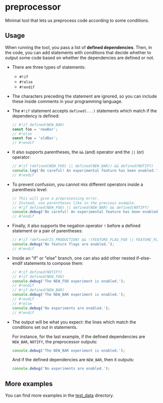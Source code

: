 # preprocessor

Minimal tool that lets us preprocess code according to some conditions.

## Usage

When running the tool, you pass a list of **defined dependencies**. Then, in
the code, you can add statements with conditions that decide whether to output
some code based on whether the dependencies are defined or not.

- There are three types of statements:

  - `#!if`
  - `#!else`
  - `#!endif`

- The characters preceding the statement are ignored, so you can include these
  inside comments in your programming language.

- The `#!if` statement accepts `defined(...)` statements which match if the
  dependency is defined:

  ```ts
  // #!if defined(NEW_BAR)
  const foo = 'newBar';
  // #!else
  const foo = 'oldBar';
  // #!endif
  ```

- It also supports parentheses, the `&&` (and) operator and the `||` (or)
  operator:

  ```ts
  // #!if (defined(NEW_FOO) || defined(NEW_BAR)) && defined(NOTIFY)
  console.log('Be careful! An experimental feature has been enabled.');
  // #!endif
  ```

- To prevent confusion, you cannot mix different operators inside a parenthesis
  level:

  ```ts
  // This will give a preprocessing error.
  // Instead, use parentheses like in the previous example.
  // #!if defined(NEW_FOO) || defined(NEW_BAR) && defined(NOTIFY)
  console.debug('Be careful! An experimental feature has been enabled.');
  // #!endif
  ```

- Finally, it also supports the negation operator `!` before a defined
  statement or a pair of parentheses:

  ```ts
  // #!if !defined(IS_PRODUCTION) && !(FEATURE_FLAG_FOO || FEATURE_FLAG_BAR)
  console.debug('No feature flags are enabled.');
  // #!endif
  ```

- Inside an "if" or "else" branch, one can also add other nested if-else-endif
  statements to compose them:

  ```ts
  // #!if defined(NOTIFY)
  // #!if defined(NEW_FOO)
  console.debug('The NEW_FOO experiment is enabled.');
  // #!endif
  // #!if defined(NEW_BAR)
  console.debug('The NEW_BAR experiment is enabled.');
  // #!endif
  // #!else
  console.debug('No experiments are enabled.');
  // #!endif
  ```

- The output will be what you expect: the lines which match the conditions set
  out in statements.

  For instance, for the last example, if the defined dependencies are
  `NEW_BAR`, `NOTIFY`, the preprocessor outputs:

  ```ts
  console.debug('The NEW_BAR experiment is enabled.');
  ```

  And if the defined dependencies are `NEW_BAR`, then it outputs:

  ```ts
  console.debug('No experiments are enabled.');
  ```

## More examples

You can find more examples in the [test\_data](./test_data) directory.
